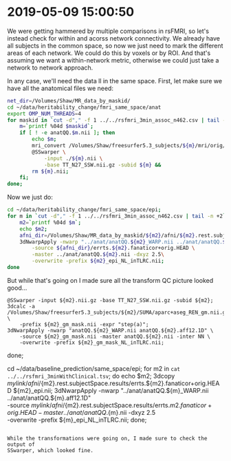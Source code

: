 # 2019-05-09 15:00:50

We were getting hammered by multiple comparisons in rsFMRI, so let's instead
check for within and acorss network connectivity. We already have all subjects
in the common space, so now we just need to mark the different areas of each
network. We could do this by voxels or by ROI. And that's assuming we want a
within-network metric, otherwise we could just take a network to network
approach.

In any case, we'll need the data ll in the same space. First, let make sure we
have all the anatomical files we need:

```bash
net_dir=/Volumes/Shaw/MR_data_by_maskid/
cd ~/data/heritability_change/fmri_same_space/anat
export OMP_NUM_THREADS=4
for maskid in `cut -d"," -f 1 ../../rsfmri_3min_assoc_n462.csv | tail -n +2`; do
    m=`printf %04d $maskid`;
    if [ ! -e anatQQ.$m.nii ]; then
        echo $m;
        mri_convert /Volumes/Shaw/freesurfer5.3_subjects/${m}/mri/orig/001.mgz ./${m}.nii &&
        @SSwarper \
            -input ./${m}.nii \
            -base TT_N27_SSW.nii.gz -subid ${m} &&
        rm ${m}.nii;
    fi;
done;
```

Now we just do:

```bash
cd ~/data/heritability_change/fmri_same_space/epi;
for m in `cut -d"," -f 1 ../../rsfmri_3min_assoc_n462.csv | tail -n +2`; do
    m2=`printf %04d $m`;
    echo $m2;
    afni_dir=/Volumes/Shaw/MR_data_by_maskid/${m2}/afni/${m2}.rest.subjectSpace.results/;
    3dNwarpApply -nwarp "../anat/anatQQ.${m2}_WARP.nii ../anat/anatQQ.${m2}.aff12.1D" \
        -source ${afni_dir}/errts.${m2}.fanaticor+orig.HEAD \
        -master ../anat/anatQQ.${m2}.nii -dxyz 2.5\
        -overwrite -prefix ${m2}_epi_NL_inTLRC.nii;
done
```

But while that's going on I made sure all the transform QC picture looked
good...



    @SSwarper -input ${m2}.nii.gz -base TT_N27_SSW.nii.gz -subid ${m2};
    3dcalc -a /Volumes/Shaw/freesurfer5.3_subjects/${m2}/SUMA/aparc+aseg_REN_gm.nii.gz \
        -prefix ${m2}_gm_mask.nii -expr "step(a)";
    3dNwarpApply -nwarp "anatQQ.${m2}_WARP.nii anatQQ.${m2}.aff12.1D" \
        -source ${m2}_gm_mask.nii -master anatQQ.${m2}.nii -inter NN \
        -overwrite -prefix ${m2}_gm_mask_NL_inTLRC.nii;
done;

cd ~/data/baseline_prediction/same_space/epi;
for m2 in `cat ../../rsfmri_3minWithClinical.tsv`; do
    echo $m2;
    3dcopy ${mylink}/afni/${m2}.rest.subjectSpace.results/errts.${m2}.fanaticor+orig.HEAD ${m2}_epi.nii;
    3dNwarpApply -nwarp "../anat/anatQQ.${m}_WARP.nii ../anat/anatQQ.${m}.aff12.1D" \
        -source ${mylink}/afni/${m2}.rest.subjectSpace.results/errts.${m2}.fanaticor+orig.HEAD -master ../anat/anatQQ.${m}.nii -dxyz 2.5\
        -overwrite -prefix ${m}_epi_NL_inTLRC.nii;
done;
```

While the transformations were going on, I made sure to check the output of
SSwarper, which looked fine.

